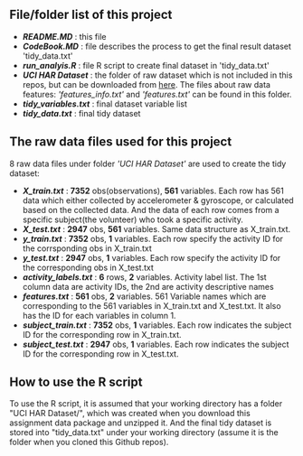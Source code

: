 ## File/folder list of this project
* **_README.MD_** : this file
* **_CodeBook.MD_** : file describes the process to get the final result dataset 'tidy_data.txt'
* **_run_analyis.R_** : file R script to create final dataset in 'tidy_data.txt'
* **_UCI HAR Dataset_** : the folder of raw dataset which is not included in this repos, but can be downloaded from [here](https://d396qusza40orc.cloudfront.net/getdata%2Fprojectfiles%2FUCI%20HAR%20Dataset.zip). The files about raw data features: _'features_info.txt'_ and _'features.txt'_ can be found in this folder.
* **_tidy_variables.txt_** : final dataset variable list
* **_tidy_data.txt_** : final tidy dataset
## The raw data files used for this project
8 raw data files under folder _'UCI HAR Dataset'_ are used to create the tidy dataset:
 * **_X_train.txt_** : **7352** obs(observations), **561** variables. Each row has 561 data which either collected by accelerometer & gyroscope,
 or calculated based on the collected data. And the data of each row comes from a specific subject(the volunteer) who took a 
 specific activity.
 * **_X_test.txt_** : **2947** obs, **561** variables. Same data structure as X_train.txt.
 * **_y_train.txt_** : **7352** obs, **1** variables. Each row specify the activity ID for the corrsponding obs in X_train.txt
 * **_y_test.txt_** : **2947** obs, **1** variables. Each row specify the activity ID for the corresponding obs in X_test.txt
 * **_activity_labels.txt_** : **6** rows, **2** variables. Activity label list. The 1st column data are activity IDs, the 2nd are activity
 descriptive names
 * **_features.txt_** : **561** obs, **2** variables. 561 Variable names which are corresponding to the 561 variables in X_train.txt and X_test.txt.
 It also has the ID for each variables in column 1.
 * **_subject_train.txt_** : **7352** obs, **1** variables. Each row indicates the subject ID for the corresponding row in X_train.txt.
 * **_subject_test.txt_** : **2947** obs, **1** variables. Each row indicates the subject ID for the corresponding row in X_test.txt.
## How to use the R script
 To use the R script, it is assumed that your working directory has a folder "UCI HAR Dataset/", which was created when you download
 this assignment data package and unzipped it. And the final tidy dataset is stored into "tidy_data.txt" under your working directory
 (assume it is the folder when you cloned this Github repos).
